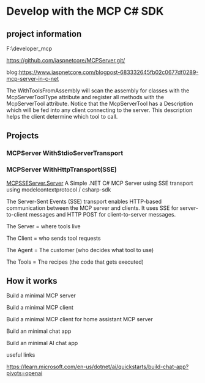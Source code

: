 # Develop with the MCP C# SDK


## project information

F:\developer_mcp

https://github.com/iaspnetcore/MCPServer.git/

blog:https://www.iaspnetcore.com/blogpost-683332645fb02c0677df0289-mcp-server-in-c-net




The WithToolsFromAssembly will scan the assembly for classes with the McpServerToolType attribute and register all methods with the McpServerTool attribute. Notice that the McpServerTool has a Description which will be fed into any client connecting to the server. This description helps the client determine which tool to call.

## Projects

### MCPServer WithStdioServerTransport

### MCPServer WithHttpTransport(SSE)

[MCPSSEServer.Server](https://github.com/iaspnetcore/MCPServer/tree/master/src/MCPSSEServer.Server) A Simple .NET C# MCP Server using SSE transport using modelcontextprotocol / csharp-sdk



The Server-Sent Events (SSE) transport enables HTTP-based communication between the MCP server and clients. It uses SSE for server-to-client messages and HTTP POST for client-to-server messages.



The Server = where tools live

The Client = who sends tool requests

The Agent = The customer (who decides what tool to use)

The Tools = The recipes (the code that gets executed)



## How it works

Build a minimal MCP server

Build a minimal MCP client

Build a minimal MCP client for home assistant MCP server

Build an minimal chat app

Build an minimal AI chat app



useful links

https://learn.microsoft.com/en-us/dotnet/ai/quickstarts/build-chat-app?pivots=openai